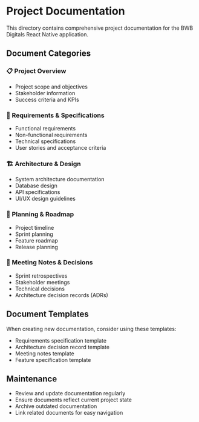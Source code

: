 # Project Documentation

This directory contains comprehensive project documentation for the BWB Digitals React Native application.

## Document Categories

### 📋 Project Overview
- Project scope and objectives
- Stakeholder information
- Success criteria and KPIs

### 📐 Requirements & Specifications
- Functional requirements
- Non-functional requirements
- Technical specifications
- User stories and acceptance criteria

### 🏗️ Architecture & Design
- System architecture documentation
- Database design
- API specifications
- UI/UX design guidelines

### 📅 Planning & Roadmap
- Project timeline
- Sprint planning
- Feature roadmap
- Release planning

### 📝 Meeting Notes & Decisions
- Sprint retrospectives
- Stakeholder meetings
- Technical decisions
- Architecture decision records (ADRs)

## Document Templates

When creating new documentation, consider using these templates:
- Requirements specification template
- Architecture decision record template
- Meeting notes template
- Feature specification template

## Maintenance

- Review and update documentation regularly
- Ensure documents reflect current project state
- Archive outdated documentation
- Link related documents for easy navigation
